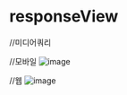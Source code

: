 # responseView
//미디어쿼리

//모바일
![image](https://user-images.githubusercontent.com/100067849/215096051-2c96ed2e-8c1d-48f7-9986-21bab0c62b6b.png)


//웹
![image](https://user-images.githubusercontent.com/100067849/215095945-a2f43c27-cbc7-40ee-89b9-18e38bf88601.png)
